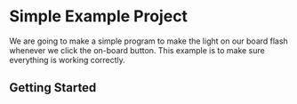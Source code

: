 # Simple Example Project
We are going to make a simple program to make the light on our board flash whenever we click the on-board button. This example is to make sure everything is working correctly.

## Getting Started
